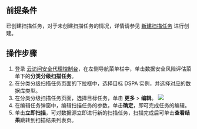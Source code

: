 
## 前提条件
已创建扫描任务，对于未创建扫描任务的情况，详情请参见 [新建扫描任务](https://cloud.tencent.com/document/product/1303/75800) 进行创建。

## 操作步骤
1. 登录 [云访问安全代理控制台](https://console.cloud.tencent.com/casb)，在左侧导航菜单栏中，单击数据安全风险评估菜单下的**分类分级扫描任务**。
2. 在分类分级扫描任务页面的下拉框中，选择目标 DSPA 实例，并选择对应的数据库类型。
3. 在分类分级扫描任务页面，选择目标任务，单击 **更多** > **编辑**。
![](https://qcloudimg.tencent-cloud.cn/raw/87d98f28a5dbc8685ae3918b33459c0a.png)
4. 在编辑任务弹窗中，编辑扫描任务的参数，单击**确定**，即可完成任务的编辑。
5. 单击**立即扫描**，可对数据源立即进行新的扫描任务，扫描完成后可单击**查看结果**跳转到扫描结果列表页。
